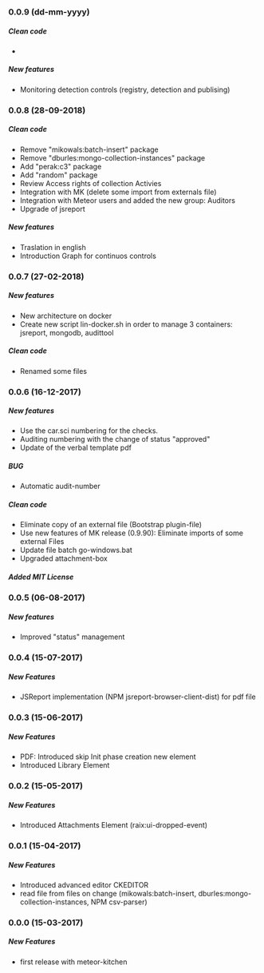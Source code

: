 ### 0.0.9 (dd-mm-yyyy)
##### Clean code
* 

##### New features
* Monitoring detection controls (registry, detection and publising)



### 0.0.8 (28-09-2018)
##### Clean code
* Remove "mikowals:batch-insert" package
* Remove "dburles:mongo-collection-instances" package
* Add "perak:c3" package
* Add "random" package
* Review Access rights of collection Activies 
* Integration with MK (delete some import from externals file)
* Integration with Meteor users and added the new group: Auditors
* Upgrade of jsreport
##### New features
* Traslation in english
* Introduction Graph for continuos controls


### 0.0.7 (27-02-2018)
##### New features
* New architecture on docker
* Create new script lin-docker.sh in order to manage 3 containers: jsreport, mongodb, audittool
##### Clean code
* Renamed some files


### 0.0.6 (16-12-2017)
##### New features
*	Use the car.sci numbering for the checks.
*	Auditing numbering with the change of status "approved"
* Update of the verbal template pdf
##### BUG
*	Automatic audit-number
##### Clean code
* Eliminate copy of an external file (Bootstrap plugin-file)
* Use new features of MK release (0.9.90):	Eliminate imports of some external Files
* Update file batch go-windows.bat
* Upgraded attachment-box
##### Added MIT License


### 0.0.5 (06-08-2017)
##### New features
* Improved "status" management


### 0.0.4 (15-07-2017)
##### New Features
* JSReport implementation (NPM jsreport-browser-client-dist) for pdf file


### 0.0.3 (15-06-2017)
##### New Features
* PDF: Introduced skip Init phase creation new element 
* Introduced Library Element


### 0.0.2 (15-05-2017)
##### New Features
* Introduced Attachments Element (raix:ui-dropped-event)


### 0.0.1 (15-04-2017)
##### New Features
* Introduced advanced editor CKEDITOR
* read file from files on change (mikowals:batch-insert, dburles:mongo-collection-instances, NPM csv-parser)


### 0.0.0 (15-03-2017)
##### New Features
* first release with meteor-kitchen
